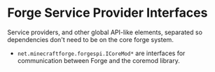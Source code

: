 # Forge Service Provider Interfaces

Service providers, and other global API-like elements,
separated so dependencies don't need to be on the core forge system.

* ```net.minecraftforge.forgespi.ICoreMod*``` are interfaces for communication between
Forge and the coremod library.
